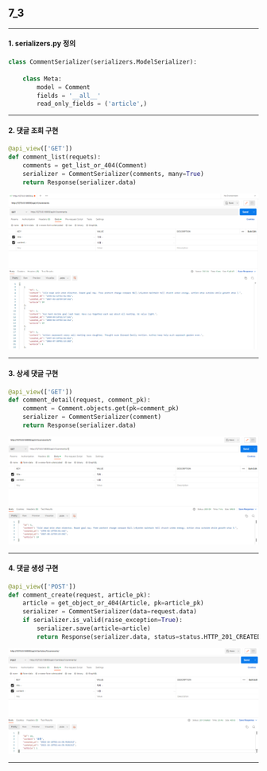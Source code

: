 ## 7_3

---

#### 1. serializers.py 정의

```python
class CommentSerializer(serializers.ModelSerializer):

    class Meta:
        model = Comment
        fields = '__all__'
        read_only_fields = ('article',)
```

---

#### 2. 댓글 조회 구현

```python
@api_view(['GET'])
def comment_list(requets):
    comments = get_list_or_404(Comment)
    serializer = CommentSerializer(comments, many=True)
    return Response(serializer.data)

```

![](assets/a109eb0819e885510846e8e1842084bc2d709bd5.PNG)

---

#### 3. 상세 댓글 구현

```python
@api_view(['GET'])
def comment_detail(request, comment_pk):
    comment = Comment.objects.get(pk=comment_pk)
    serializer = CommentSerializer(comment)
    return Response(serializer.data)
```

![](assets/1104a599f40008aab6bce98c29110df8d69c7f22.PNG)

---

#### 4. 댓글 생성 구현

```python
@api_view(['POST'])
def comment_create(request, article_pk):
    article = get_object_or_404(Article, pk=article_pk)
    serializer = CommentSerializer(data=request.data)
    if serializer.is_valid(raise_exception=True):
        serializer.save(article=article)
        return Response(serializer.data, status=status.HTTP_201_CREATED)
```

![](assets/bad6fffdc00f254e8dd7edb95109ceaad5bd29c9.PNG)

---


